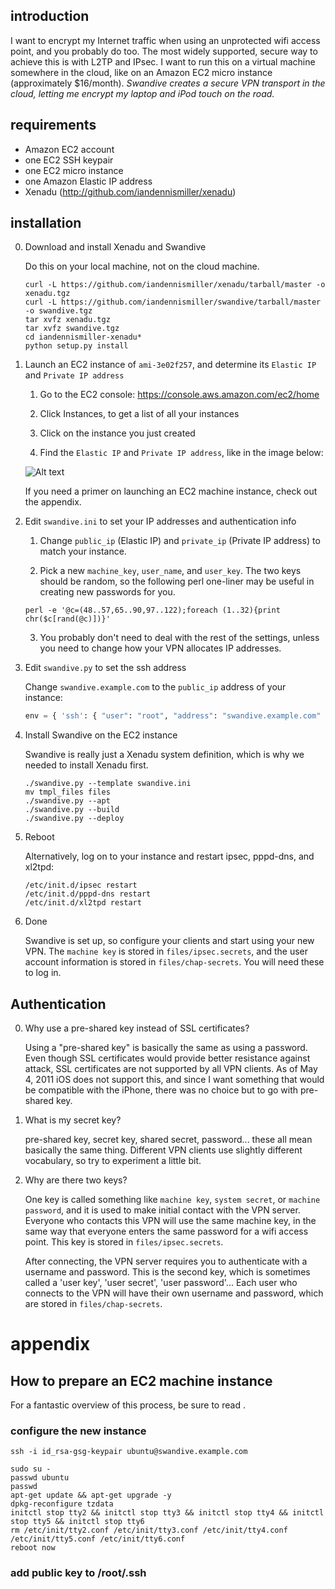 ## introduction

I want to encrypt my Internet traffic when using an unprotected wifi access point, and you probably do too.  The most widely supported, secure way to achieve this is with L2TP and IPsec.  I want to run this on a virtual machine somewhere in the cloud, like on an Amazon EC2 micro instance (approximately $16/month).  *Swandive creates a secure VPN transport in the cloud, letting me encrypt my laptop and iPod touch on the road.*

## requirements

- Amazon EC2 account
- one EC2 SSH keypair
- one EC2 micro instance
- one Amazon Elastic IP address
- Xenadu (http://github.com/iandennismiller/xenadu)

## installation

0. Download and install Xenadu and Swandive

    Do this on your local machine, not on the cloud machine.

    ```
    curl -L https://github.com/iandennismiller/xenadu/tarball/master -o xenadu.tgz
    curl -L https://github.com/iandennismiller/swandive/tarball/master -o swandive.tgz
    tar xvfz xenadu.tgz
    tar xvfz swandive.tgz
    cd iandennismiller-xenadu*
    python setup.py install
    ```

0. Launch an EC2 instance of `ami-3e02f257`, and determine its `Elastic IP` and `Private IP address`

    1. Go to the EC2 console: https://console.aws.amazon.com/ec2/home

    2. Click Instances, to get a list of all your instances

    3. Click on the instance you just created

    4. Find the `Elastic IP` and `Private IP address`, like in the image below:

    ![Alt text](/path/to/img.jpg)

    If you need a primer on launching an EC2 machine instance, check out the appendix.

0. Edit `swandive.ini` to set your IP addresses and authentication info

    1. Change `public_ip` (Elastic IP) and `private_ip` (Private IP address) to match your instance.

    2. Pick a new `machine_key`, `user_name`, and `user_key`.  The two keys should be random, so the following perl one-liner may be useful in creating new passwords for you.

    ```
    perl -e '@c=(48..57,65..90,97..122);foreach (1..32){print chr($c[rand(@c)])}'
    ```

    3. You probably don't need to deal with the rest of the settings, unless you need to change how your VPN allocates IP addresses.

0. Edit `swandive.py` to set the ssh address

    Change `swandive.example.com` to the `public_ip` address of your instance:

    ```python
    env = { 'ssh': { "user": "root", "address": "swandive.example.com" } }
    ```

0. Install Swandive on the EC2 instance

    Swandive is really just a Xenadu system definition, which is why we needed to install Xenadu first.

    ```
    ./swandive.py --template swandive.ini
    mv tmpl_files files
    ./swandive.py --apt
    ./swandive.py --build
    ./swandive.py --deploy
    ```

0. Reboot

    Alternatively, log on to your instance and restart ipsec, pppd-dns, and xl2tpd:

    ```
    /etc/init.d/ipsec restart
    /etc/init.d/pppd-dns restart
    /etc/init.d/xl2tpd restart
    ```

0. Done

    Swandive is set up, so configure your clients and start using your new VPN.  The `machine key` is stored in `files/ipsec.secrets`, and the user account information is stored in `files/chap-secrets`.  You will need these to log in.

## Authentication

0. Why use a pre-shared key instead of SSL certificates?

    Using a "pre-shared key" is basically the same as using a password.  Even though SSL certificates would provide better resistance against attack, SSL certificates are not supported by all VPN clients.  As of May 4, 2011 iOS does not support this, and since I want something that would be compatible with the iPhone, there was no choice but to go with pre-shared key.

0. What is my secret key?

    pre-shared key, secret key, shared secret, password...  these all mean basically the same thing.  Different VPN clients use slightly different vocabulary, so try to experiment a little bit.

0. Why are there two keys?

    One key is called something like `machine key`, `system secret`, or `machine password`, and it is used to make initial contact with the VPN server.  Everyone who contacts this VPN will use the same machine key, in the same way that everyone enters the same password for a wifi access point.  This key is stored in `files/ipsec.secrets`.

    After connecting, the VPN server requires you to authenticate with a username and password.  This is the second key, which is sometimes called a 'user key', 'user secret', 'user password'...  Each user who connects to the VPN will have their own username and password, which are stored in `files/chap-secrets`.

# appendix

## How to prepare an EC2 machine instance

For a fantastic overview of this process, be sure to read .

### configure the new instance

```
ssh -i id_rsa-gsg-keypair ubuntu@swandive.example.com
```

```
sudo su -
passwd ubuntu
passwd
apt-get update && apt-get upgrade -y
dpkg-reconfigure tzdata
initctl stop tty2 && initctl stop tty3 && initctl stop tty4 && initctl stop tty5 && initctl stop tty6
rm /etc/init/tty2.conf /etc/init/tty3.conf /etc/init/tty4.conf /etc/init/tty5.conf /etc/init/tty6.conf
reboot now
```

### add public key to /root/.ssh

